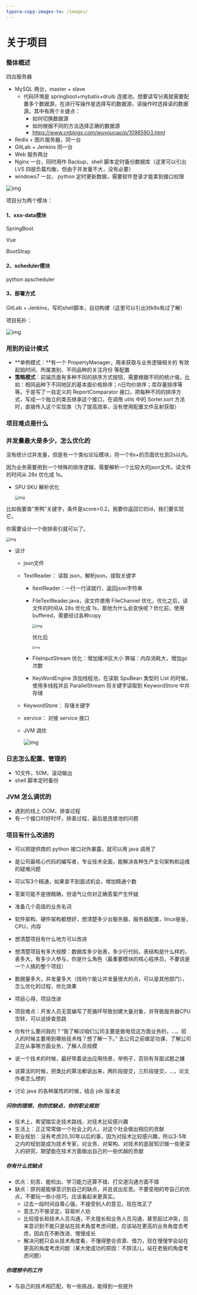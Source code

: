```yaml
---
typora-copy-images-to: /images/
---
```




# 关于项目

### 整体概述

四台服务器

- MySQL 两台，master + slave
  - 代码环境是 springboot+mybatis+druib 连接池。想要读写分离就需要配置多个数据源，在进行写操作是选择写的数据源，读操作时选择读的数据源。其中有两个关键点：
    - 如何切换数据源
    - 如何根据不同的方法选择正确的数据源
    - https://www.cnblogs.com/wuyoucao/p/10965903.html
- Redis + 图片服务器，同一台
- GitLab + Jenkins 同一台
- Web 服务两台
- Nginx 一台，同时用作 Backup，shell 脚本定时备份数据库（这里可以引出 LVS 四层负载均衡，但由于并发量不大，没有必要）
- windows7 一台， python 定时更新数据，需要软件登录才能拿到接口权限

![img](images/20190630184739491.png)

项目分为两个模块：

#### 1、xxx-data模块

SpringBoot

Vue

BootStrap



#### 2、scheduler模块

python apscheduler



#### 3、部署方式

GitLab + Jenkins，写的shell脚本，自动构建（这里可以引出对k8s有过了解）

项目拓扑：

![img](images/20200714180645574.png)



### 用到的设计模式

- **单例模式：**有一个 PropertyManager，用来获取与业务逻辑相关的 有效起始时间、所属类别、不同品种的关注月份 等配置
- **策略模式**：前端页面有多种不同的排序方式按钮，需要根据不同的统计值，比如：相同品种下不同地区的基本面价格排序；n日均价排序；库存量排序等等。于是写了一自定义的 ReportComparator 接口，把每种不同的排序方式，写成一个独立的类去继承这个接口，在调用 utils 中的 Sorter.sort 方法时，直接传入这个实现类（为了提高效率，没有使用配置文件反射获取）



### 项目难点是什么



### 并发量最大是多少，怎么优化的

没有统计过并发量，但是有一个类似论坛模块，将一个8s+的页面优化到2s以内。

因为业务需要用到一个特殊的排序逻辑，需要解析一个比较大的json文件。读文件的时间从 28s 优化成 1s。

- SPU SKU 解析优化

  <img src="images/20200711204514119.png" alt="img" style="zoom: 67%;" />

比如我要查“黑鸭”关键字，条件是score>0.2，我要你返回它的id，我们要实现它。

你需要设计一个倒排索引就可以了。

<img src="images/2020071120303017.png" alt="img" style="zoom:67%;" />

- 设计

  - json文件

  - TextReader： 读取 json，解析json，提取关键字

    - ItextReader：一行一行读就行，返回json字符串

    - FileTextReader.java，读文件使用 FileChannel 优化，优化之后，读文件的时间从 28s 优化成 1s，那他为什么会变快呢？优化前，使用buffered，需要经过各种copy

      <img src="images/20200715181713311.png" alt="img" style="zoom: 67%;" />

      优化后

      <img src="images/20200715181522697.png" alt="img" style="zoom:50%;" />

    - FileInputStream 优化：增加缓冲区大小
      弊端：内存消耗大，增加gc次数

    - KeyWordEngine 添加线程池，在读取 SpuBean 类型的 List 的时候，使用多线程并且 ParallelStream 将关键字读取到 KeywordStore 中并存储

  - KeywordStore： 存储关键字

  - service： 对接 service 接口

  - JVM 调优

    ![img](images/20200715183501182.png)

  

### 日志怎么配置、管理的

- 10文件，50M，滚动输出
- shell 脚本定时备份



### JVM 怎么调优的

- 遇到的线上 OOM，排查过程
- 有一个接口时好时坏，排查过程，最后是连接池的问题



### 项目有什么改进的

- 可以把提供商的 python 接口对外暴露，就可以用 java 调用了



- 是公司最核心代码的编写者，专业技术全面，能解决各种生产主句架构和运维的疑难问题
- 可以写3个精通，如果拿不到面试机会，增加精通个数
- 答案可能不是很精确，但语气让你对正确答案产生怀疑
- 准备几个高级的业务名词
- 软件架构、硬件架构都想好，想清楚多少台服务器，服务器配置，linux爸爸，CPU，内存
- 想清楚项目有什么地方可以改进
- 想清楚项目有多大规模：数据库多少张表，多少行代码，表结构是什么样的，表多大，有多少人参与，你是什么角色（最重要模块的核心程序员，不要说是一个人搞的整个项目）
- 数据量多大，并发量多大（找哟个能让并发量很大的点，可以是其他部门），怎么优化的过程，优化效果
- 项目心得，项目改进
- 项目难点：开发人员无意编写了死循环导致创建大量对象，并导致服务器CPU空转，可以说排查思路
- 你有什么要问我的？“我了解过咱们公司主要是做电信这方面业务的，...，招人的时候主要用到哪些技术栈？想了解一下。” 去公司之前做足功课，了解公司正在从事哪方面业务，了解人员规模
- 说一个技术的时候，最好带着说出应用场景，举例子，否则有背面试题之嫌
- 说算法的时候，把类比的算法都说出来，两阶段提交，三阶段提交，...，论文作者怎么想的
- 讨论 java 的各种属性的时候，结合 jdk 版本说



##### 问你的理想，你的优缺点，你的职业规划

- 技术上，希望踏实走技术路线，对技术比较感兴趣
- 生活上：正正常常做一个社会上的人，对这个社会做出相应的贡献
- 职业规划：没有考虑20,30年以后的事，因为对技术比较感兴趣，所以3-5年之内的规划是成为技术专家，对业务、对架构、对技术的底层知识做一些更深入的研究，期望能在技术方面做出自己的一些优越的贡献

##### 你有什么优缺点

- 优点：刻苦、能检出、学习能力还算不错、打交道沟通方面不错
- 缺点：原则是能够意识到自己的缺点，并且说出反思。不要变相的夸自己的优点，不要玩一些小技巧，应该看起来更真实。
  - 过去一段时间自尊心强，不接受别人的意见，现在改正了
  - 意志力不够坚定，容易听人劝
  - 比较擅长和技术人员沟通，不太擅长和业务人员沟通，甚至起过冲突，后来意识到不能只是站在技术角度考虑问题，应该站在更高的业务角度去考虑，因此在不断改进、慢慢成长
  - 解决问题只会从技术角度看，不懂得整合资源、借力，现在慢慢学会站在更高的角度考虑问题（某大佬成功的原因：不辞活儿，站在老板的角度考虑问题）

##### 你理想中的工作

- 与自己的技术相匹配，有一些挑战，能得到一些提升

